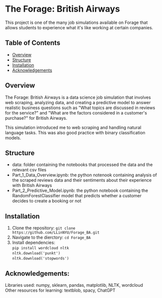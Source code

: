 # The Forage: British Airways  
This project is one of the many job simulations available on Forage that allows students to experience what it's like working at certain companies.

## Table of Contents  
- [Overview](#Overview)
- [Structure](#Structure)
- [Installation](#Installation)
- [Acknowledgements](#Acknowledgements)

## Overview
The Forage: British Airways is a data science job simulation that involves web scraping, analyzing data, and creating a predictive model to answer realistic business questions such as "What topics are discussed in reviews for the service?" and "What are the factors considered in a customer's purchase?" for British Airways.  

This simulation introduced me to web scraping and handling natural language tasks. This was also good practice with binary classification models.

## Structure
- data: folder containing the notebooks that processed the data and the relevant csv files  
- Part_1_Data_Overview.ipynb: the python notenook containing analysis of the scraped reviews data and their sentiments about their experience with British Airways
- Part_2_Predictive_Model.ipynb: the python notebook containing the RandomForestClassifier model that predicts whether a customer decides to create a booking or not

## Installation
1. Clone the repository: ```git clone https://github.com/LLinNYU/Forage_BA.git```
2. Navigate to the dierctory: ```cd Forage_BA```
3. Install dependencies:  
   ```pip install wordcloud nltk```  
   ```nltk.download('punkt')```  
   ```nltk.download('stopwords')```  

## Acknowledgements:  
Libraries used: numpy, sklearn, pandas, matplotlib, NLTK, wordcloud  
Other resources for learning: textblob, spacy, ChatGPT
